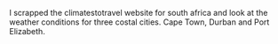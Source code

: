 I scrapped the climatestotravel website for south africa and look at the weather conditions for three costal cities. Cape Town, Durban and Port Elizabeth.
